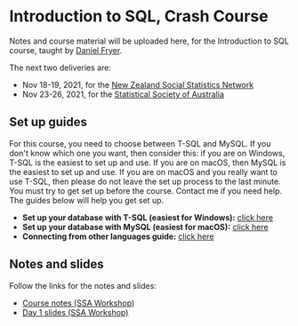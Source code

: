 # Introduction to SQL, Crash Course

Notes and course material will be uploaded here, for the Introduction to SQL course, taught by [Daniel Fryer](https://danielvfryer.com).

The next two deliveries are:

* Nov 18-19, 2021, for the [New Zealand Social Statistics Network](https://www.auckland.ac.nz/en/arts/our-research/research-institutes-centres-groups/compass/nzssn/introduction-to-sql.html)
* Nov 23-26, 2021, for the [Statistical Society of Australia](https://statsoc.org.au/event-4525684)

## Set up guides

For this course, you need to choose between T-SQL and MySQL. If you don't know which one you want, then consider this: if you are on Windows, T-SQL is the easiest to set up and use. If you are on macOS, then MySQL is the easiest to set up and use. If you are on macOS and you really want to use T-SQL, then please do not leave the set up process to the last minute. You must try to get set up before the course. Contact me if you need help. The guides below will help you get set up.

* **Set up your database with T-SQL (easiest for Windows):** [click here](create-database/T-SQL/README.md)
* **Set up your database with MySQL (easiest for macOS):** [click here](create-database/MySQL/README.md)
* **Connecting from other languages guide:** [click here](other-languages.md)

## Notes and slides

Follow the links for the notes and slides:

* [Course notes (SSA Workshop)](textbook-and-slides/SQL_Course_Textbook.pdf)
* [Day 1 slides (SSA Workshop)](textbook-and-slides/SQL_Course_Slides_Day_1.pdf)
